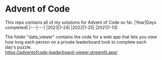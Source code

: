 # Advent of Code
This repo contains all of my solutions for Advent of Code so far.
|Year|Days completed|
|---|---|
|2023|1-24|
|2022|1-25|
|2021|1-13|

The folder "data_viewer" contains the code for a web app that lets you view how long each person on a private leaderboard took to complete each day's puzzle.\
https://adventofcode-leaderboard-viewer.streamlit.app/
